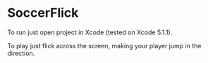 SoccerFlick
===========

To run just open project in Xcode (tested on Xcode 5.1.1).

To play just flick across the screen, making your player jump in the direction.
